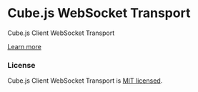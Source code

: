 # Cube.js WebSocket Transport

Cube.js Client WebSocket Transport

[Learn more](https://github.com/cube-js/cube.js#getting-started)

### License

Cube.js Client WebSocket Transport is [MIT licensed](./LICENSE).